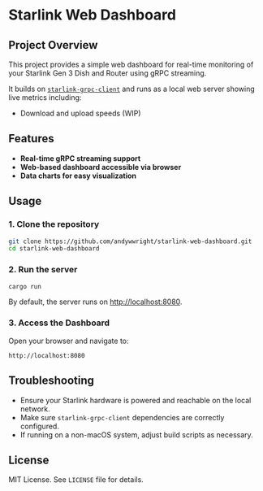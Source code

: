 # Starlink Web Dashboard

## Project Overview

This project provides a simple web dashboard for real-time monitoring of your Starlink Gen 3 Dish and Router using gRPC streaming.

It builds on [`starlink-grpc-client`](https://github.com/andywwright/starlink-grpc-client) and runs as a local web server showing live metrics including:

- Download and upload speeds (WIP)

## Features

- **Real-time gRPC streaming support**
- **Web-based dashboard accessible via browser**
- **Data charts for easy visualization**

## Usage

### 1. Clone the repository

```bash
git clone https://github.com/andywwright/starlink-web-dashboard.git
cd starlink-web-dashboard
```

### 2. Run the server

```bash
cargo run
```

By default, the server runs on [http://localhost:8080](http://localhost:8080).

### 3. Access the Dashboard

Open your browser and navigate to:

```
http://localhost:8080
```

## Troubleshooting

- Ensure your Starlink hardware is powered and reachable on the local network.
- Make sure `starlink-grpc-client` dependencies are correctly configured.
- If running on a non-macOS system, adjust build scripts as necessary.

## License

MIT License. See `LICENSE` file for details.

